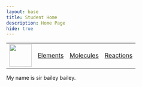 ```yaml
---
layout: base
title: Student Home 
description: Home Page
hide: true
---
```


<table>
    <tr>
        <td><img src="/Bailey-GitHub-Playground//images/logo.png" height="60" title="Frontend" alt=""></td>
        <td><a href="http://127.0.0.1:4100/Bailey-GitHub-Playground/elements">Elements</a></td>
        <td><a href="https://127.0.0.1:4100/Bailey-GitHub-Playground/home/molecules">Molecules</a></td>
        <td><a href="https://127.0.0.1:4100/Bailey-GitHub-Playground/home/reactions">Reactions</a></td>
    </tr>
</table>

My  name is sir bailey bailey. 
